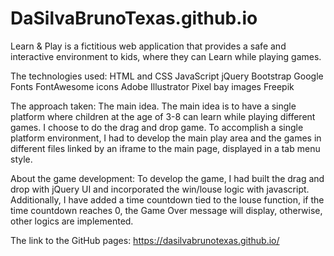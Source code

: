 # DaSilvaBrunoTexas.github.io
Learn & Play is a fictitious web application that provides a safe and interactive environment to kids, where they can Learn while playing games.

The technologies used: HTML and CSS JavaScript jQuery Bootstrap Google Fonts FontAwesome icons Adobe Illustrator Pixel bay images Freepik

The approach taken: The main idea. The main idea is to have a single platform where children at the age of 3-8 can learn while playing different games. I choose to do the drag and drop game. To accomplish a single platform environment, I had to develop the main play area and the games in different files linked by an iframe to the main page, displayed in a tab menu style.

About the game development: To develop the game, I had built the drag and drop with jQuery UI and incorporated the win/louse logic with javascript. Additionally, I have added a time countdown tied to the louse function, if the time countdown reaches 0, the Game Over message will display, otherwise, other logics are implemented.

The link to the GitHub pages: https://dasilvabrunotexas.github.io/

